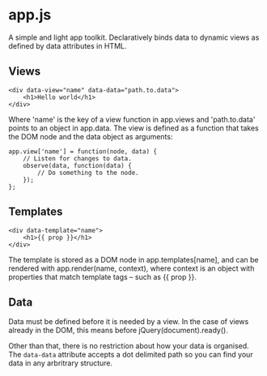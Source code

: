 <h1>app.js</h1>

A simple and light app toolkit. Declaratively binds data
to dynamic views as defined by data attributes in HTML.

<h2>Views</h2>

    <div data-view="name" data-data="path.to.data">
        <h1>Hello world</h1>
    </div>

Where 'name' is the key of a view function in app.views and
'path.to.data' points to an object in app.data. The view is
defined as a function that takes the DOM node and the data
object as arguments:

    app.view['name'] = function(node, data) {
        // Listen for changes to data.
        observe(data, function(data) {
            // Do something to the node.
        });
    };

<h2>Templates</h2>

    <div data-template="name">
        <h1>{{ prop }}</h1>
    </div>

The template is stored as a DOM node in app.templates[name],
and can be rendered with app.render(name, context), where
context is an object with properties that match template tags
– such as {{ prop }}.

<h2>Data</h2>

Data must be defined before it is needed by a view. In the
case of views already in the DOM, this means before
jQuery(document).ready().

Other than that, there is no restriction about how your data
is organised. The <code>data-data</code> attribute accepts
a dot delimited path so you can find your data in any
arbritrary structure.